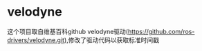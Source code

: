 # velodyne
这个项目取自维基百科github velodyne驱动(https://github.com/ros-drivers/velodyne.git),修改了驱动代码以获取标准时间戳

